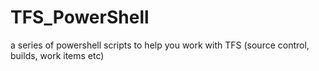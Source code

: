 # TFS_PowerShell
a series of powershell scripts to help you work with TFS (source control, builds, work items etc)
